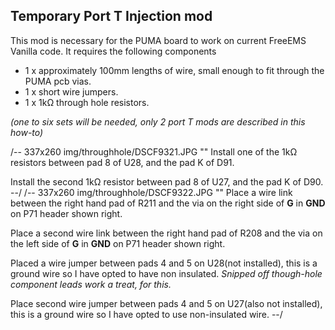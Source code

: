 ## Temporary Port T Injection mod
This mod is necessary for the PUMA board to work on current FreeEMS Vanilla code.
It requires the following components

- 1 x approximately 100mm lengths of wire, small enough to fit through the PUMA pcb vias.
- 1 x short wire jumpers.
- 1 x 1k&ohm; through hole resistors.

*(one to six sets will be needed, only 2 port T mods are described in this how-to)*

/-- 337x260 img/throughhole/DSCF9321.JPG "" Install one of the 1k&ohm; resistors between pad 8 of U28, and the pad K of D91.
 
Install the second 1k&ohm; resistor between pad 8 of U27, and the pad K of D90.
--/
/-- 337x260 img/throughhole/DSCF9322.JPG "" Place a wire link between the right hand pad of R211 and the via on the right side of **G** in **GND** on P71 header shown right.

Place a second wire link between the right hand pad of R208 and the via on the left side of **G** in **GND** on P71 header shown right.

Placed a wire jumper between pads 4 and 5 on U28(not installed), this is a ground wire so I have opted to have non insulated. *Snipped off though-hole component leads work a treat, for this.*

Place second wire jumper between pads 4 and 5 on U27(also not installed), this is a ground wire so I have opted to use non-insulated wire.
--/
